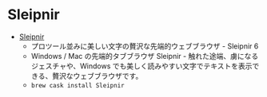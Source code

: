 # Sleipnir
- [Sleipnir](https://www.fenrir-inc.com/jp/sleipnir/)
  -  プロツール並みに美しい文字の贅沢な先端的ウェブブラウザ - Sleipnir 6
  - Windows / Mac の先端的タブブラウザ Sleipnir - 触れた途端、虜になるジェスチャや、Windows でも美しく読みやすい文字でテキストを表示できる、贅沢なウェブブラウザです。
  - `brew cask install Sleipnir`
